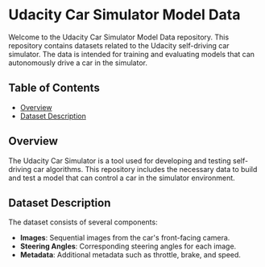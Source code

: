 # Udacity Car Simulator Model Data

Welcome to the Udacity Car Simulator Model Data repository. This repository contains datasets related to the Udacity self-driving car simulator. The data is intended for training and evaluating models that can autonomously drive a car in the simulator.

## Table of Contents

- [Overview](#overview)
- [Dataset Description](#dataset-description)

## Overview

The Udacity Car Simulator is a tool used for developing and testing self-driving car algorithms. This repository includes the necessary data to build and test a model that can control a car in the simulator environment. 

## Dataset Description

The dataset consists of several components:
- **Images**: Sequential images from the car's front-facing camera.
- **Steering Angles**: Corresponding steering angles for each image.
- **Metadata**: Additional metadata such as throttle, brake, and speed.


